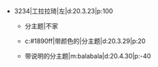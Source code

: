 - 3234|工拉拉琦|左|d:20.3.23|p:100
	- 分主题|不家
	- c:#1890ff|带颜色的|分主题|d:20.3.29|p:20
	
	- 带说明的分主题|m:balabala|d:20.4.30|p:-40